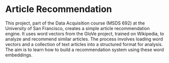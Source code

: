 # Article Recommendation

This project, part of the Data Acquisition course (MSDS 692) at the University of San Francisco, creates a simple article recommendation engine. It uses word vectors from the GloVe project, trained on Wikipedia, to analyze and recommend similar articles. The process involves loading word vectors and a collection of text articles into a structured format for analysis. The aim is to learn how to build a recommendation system using these word embeddings.
